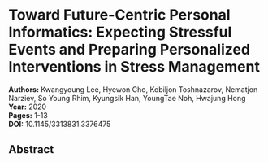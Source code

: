 # Toward Future-Centric Personal Informatics: Expecting Stressful Events and Preparing Personalized Interventions in Stress Management

**Authors:** Kwangyoung Lee, Hyewon Cho, Kobiljon Toshnazarov, Nematjon Narziev, So Young Rhim, Kyungsik Han, YoungTae Noh, Hwajung Hong  
**Year:** 2020  
**Pages:** 1-13  
**DOI:** 10.1145/3313831.3376475  

## Abstract


